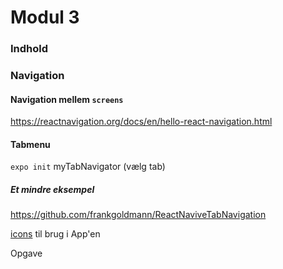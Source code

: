 # Modul 3
### Indhold

### Navigation

#### Navigation mellem `screens`

https://reactnavigation.org/docs/en/hello-react-navigation.html

#### Tabmenu

`expo init` myTabNavigator (vælg tab)

##### Et mindre eksempel

https://github.com/frankgoldmann/ReactNaviveTabNavigation

[icons](https://expo.github.io/vector-icons/) til brug i App'en

Opgave
